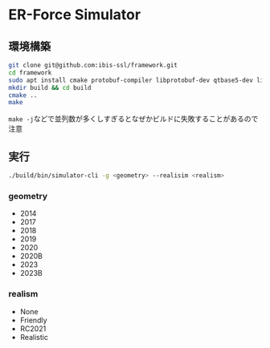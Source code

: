 # ER-Force Simulator

## 環境構築

```bash
git clone git@github.com:ibis-ssl/framework.git
cd framework
sudo apt install cmake protobuf-compiler libprotobuf-dev qtbase5-dev libqt5opengl5-dev g++ libusb-1.0-0-dev libsdl2-dev libqt5svg5-dev libssl-dev
mkdir build && cd build
cmake ..
make
```

`make -j`などで並列数が多くしすぎるとなぜかビルドに失敗することがあるので注意

## 実行

```bash
./build/bin/simulator-cli -g <geometry> --realisim <realism>
```

### geometry

- 2014
- 2017
- 2018
- 2019
- 2020
- 2020B
- 2023
- 2023B

### realism

- None
- Friendly
- RC2021
- Realistic
